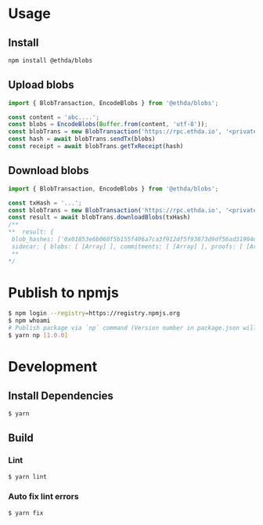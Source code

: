 # Usage

## Install
```bash
npm install @ethda/blobs
```

## Upload blobs
```typescript
import { BlobTransaction, EncodeBlobs } from '@ethda/blobs';

const content = 'abc....';
const blobs = EncodeBlobs(Buffer.from(content, 'utf-8'));
const blobTrans = new BlobTransaction('https://rpc.ethda.io', '<private_key>');
const hash = await blobTrans.sendTx(blobs)
const receipt = await blobTrans.getTxReceipt(hash)
```

## Download blobs
```typescript
import { BlobTransaction, EncodeBlobs } from '@ethda/blobs';

const txHash = '...';
const blobTrans = new BlobTransaction('https://rpc.ethda.io', '<private_key>');
const result = await blobTrans.downloadBlobs(txHash)
/**
**  result: {
 blob_hashes: ['0x01853e6b060f5b155f406a7ca3f912df5f93873d9df56ad31904db846565dbd2'],
 sidecar: { blobs: [ [Array] ], commitments: [ [Array] ], proofs: [ [Array] ] }}
 **
*/
```

# Publish to npmjs

```sh
$ npm login --registry=https://registry.npmjs.org
$ npm whoami
# Publish package via `np` command (Version number in package.json will be auto updated and committed).
$ yarn np [1.0.0]
```

# Development

## Install Dependencies

```sh
$ yarn
```

## Build

### Lint

```sh
$ yarn lint
```

### Auto fix lint errors

```sh
$ yarn fix
```
